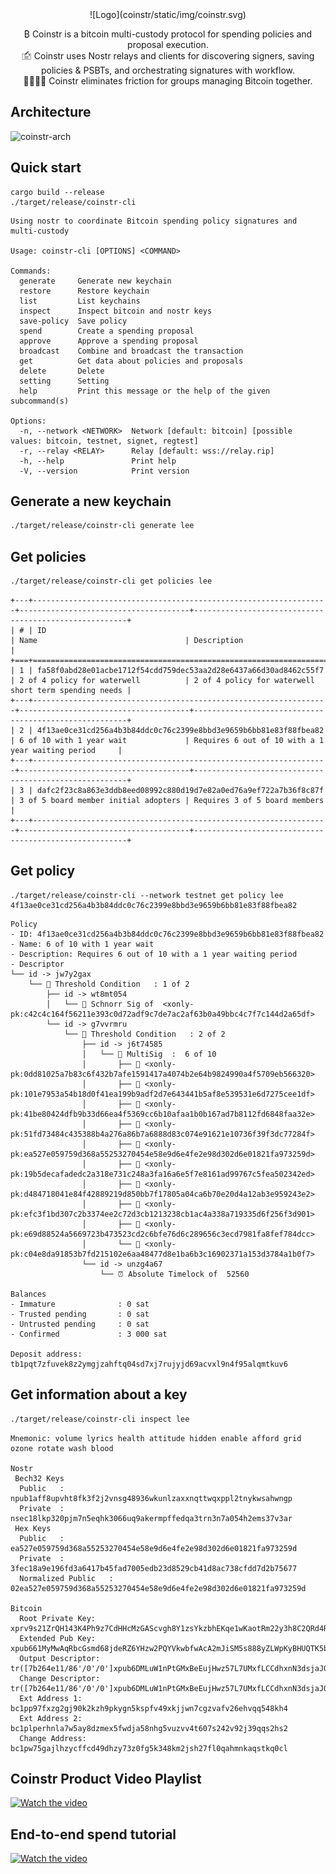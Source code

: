 <div align="center">
  ![Logo](coinstr/static/img/coinstr.svg)
  
  ₿ Coinstr is a bitcoin multi-custody protocol for spending policies and proposal execution.
  <br/>
  🖆 Coinstr uses Nostr relays and clients for discovering signers, saving policies & PSBTs, and orchestrating signatures with workflow.
  <br/>
  👨‍👩‍👧‍👦 Coinstr eliminates friction for groups managing Bitcoin together. 
</div>

## Architecture
![coinstr-arch](http://www.plantuml.com/plantuml/proxy?cache=no&src=https://raw.githubusercontent.com/coinstr/coinstr/master/docs/arch.iuml)

## Quick start

```
cargo build --release
./target/release/coinstr-cli
```

```
Using nostr to coordinate Bitcoin spending policy signatures and multi-custody

Usage: coinstr-cli [OPTIONS] <COMMAND>

Commands:
  generate     Generate new keychain
  restore      Restore keychain
  list         List keychains
  inspect      Inspect bitcoin and nostr keys
  save-policy  Save policy
  spend        Create a spending proposal
  approve      Approve a spending proposal
  broadcast    Combine and broadcast the transaction
  get          Get data about policies and proposals
  delete       Delete
  setting      Setting
  help         Print this message or the help of the given subcommand(s)

Options:
  -n, --network <NETWORK>  Network [default: bitcoin] [possible values: bitcoin, testnet, signet, regtest]
  -r, --relay <RELAY>      Relay [default: wss://relay.rip]
  -h, --help               Print help
  -V, --version            Print version

```

## Generate a new keychain

```bash
./target/release/coinstr-cli generate lee
```

## Get policies
```bash
./target/release/coinstr-cli get policies lee
```

```
+---+------------------------------------------------------------------+--------------------------------------+-------------------------------------------------------+
| # | ID                                                               | Name                                 | Description                                           |
+===+==================================================================+======================================+=======================================================+
| 1 | fa58f0abd28e01acbe1712f54cdd759dec53aa2d28e6437a66d30ad8462c55f7 | 2 of 4 policy for waterwell          | 2 of 4 policy for waterwell short term spending needs |
+---+------------------------------------------------------------------+--------------------------------------+-------------------------------------------------------+
| 2 | 4f13ae0ce31cd256a4b3b84ddc0c76c2399e8bbd3e9659b6bb81e83f88fbea82 | 6 of 10 with 1 year wait             | Requires 6 out of 10 with a 1 year waiting period     |
+---+------------------------------------------------------------------+--------------------------------------+-------------------------------------------------------+
| 3 | dafc2f23c8a863e3ddb8eed08992c880d19d7e82a0ed76a9ef722a7b36f8c87f | 3 of 5 board member initial adopters | Requires 3 of 5 board members                         |
+---+------------------------------------------------------------------+--------------------------------------+-------------------------------------------------------+
```

## Get policy
```
./target/release/coinstr-cli --network testnet get policy lee 4f13ae0ce31cd256a4b3b84ddc0c76c2399e8bbd3e9659b6bb81e83f88fbea82
```

```
Policy
- ID: 4f13ae0ce31cd256a4b3b84ddc0c76c2399e8bbd3e9659b6bb81e83f88fbea82
- Name: 6 of 10 with 1 year wait
- Description: Requires 6 out of 10 with a 1 year waiting period
- Descriptor
└── id -> jw7y2gax
    └── 👑 Threshold Condition   : 1 of 2 
        ├── id -> wt8mt054
        │   └── 🔑 Schnorr Sig of  <xonly-pk:c42c4c164f56211e393c0d72adf9c7de7ac2af63b0a49bbc4c7f7c144d2a65df>
        └── id -> g7vvrmru
            └── 👑 Threshold Condition   : 2 of 2 
                ├── id -> j6t74585
                │   └── 🤝 MultiSig  :  6 of 10
                │       ├── 🔑 <xonly-pk:0dd81025a7b83c6f432b7afe1591417a4074b2e64b9824990a4f5709eb566320>
                │       ├── 🔑 <xonly-pk:101e7953a54b18d0f41ea199b9adf2d7e643441b5af8e539531e6d7275cee1df>
                │       ├── 🔑 <xonly-pk:41be80424dfb9b33d66ea4f5369cc6b10afaa1b0b167ad7b8112fd6848faa32e>
                │       ├── 🔑 <xonly-pk:51fd73484c435388b4a276a86b7a6888d83c074e91621e10736f39f3dc77284f>
                │       ├── 🔑 <xonly-pk:ea527e059759d368a55253270454e58e9d6e4fe2e98d302d6e01821fa973259d>
                │       ├── 🔑 <xonly-pk:19b5decafadedc2a318e731c248a3fa16a6e5f7e8161ad99767c5fea502342ed>
                │       ├── 🔑 <xonly-pk:d484718041e84f42889219d850bb7f17805a04ca6b70e20d4a12ab3e959243e2>
                │       ├── 🔑 <xonly-pk:efc3f1bd307c2b3374ee2c72d3cb1213238cb1ac4a338a719335d6f256f3d901>
                │       ├── 🔑 <xonly-pk:e69d88524a5669723b473523cd2c6bfe76d6c289656c3ecd7981fa8fef784dcc>
                │       └── 🔑 <xonly-pk:c04e8da91853b7fd215102e6aa48477d8e1ba6b3c16902371a153d3784a1b0f7>
                └── id -> unzg4a67
                    └── ⏰ Absolute Timelock of  52560

Balances
- Immature            	: 0 sat
- Trusted pending     	: 0 sat
- Untrusted pending   	: 0 sat
- Confirmed           	: 3 000 sat

Deposit address: tb1pqt7zfuvek8z2ymgjzahftq04sd7xj7rujyjd69acvxl9n4f95alqmtkuv6
```
## Get information about a key
```bash
./target/release/coinstr-cli inspect lee
```

```
Mnemonic: volume lyrics health attitude hidden enable afford grid ozone rotate wash blood

Nostr
 Bech32 Keys
  Public   : npub1aff8upvht8fk3f2j2vnsg48936wkunlzaxxnqttwqxppl2tnykwsahwngp 
  Private  : nsec18lkp320pjm7n5eqhk3066uq9akermpffedqa3trn3n7a054h2ems37v3ar 
 Hex Keys
  Public   : ea527e059759d368a55253270454e58e9d6e4fe2e98d302d6e01821fa973259d 
  Private  : 3fec18a9e196fd3a6417b45fad7005edb23d8529cb41d8ac738cfdd7d2b75677 
  Normalized Public   : 02ea527e059759d368a55253270454e58e9d6e4fe2e98d302d6e01821fa973259d 

Bitcoin
  Root Private Key: xprv9s21ZrQH143K4Ph9z7CdHHcMzGAScvgh8Y1zsYkzbhEKqe1wKaotRm22y3h8C2QRd4RCoo3V59ygTpq2NtRKTth4Hgoh8sXUkiTSXouvF4n
  Extended Pub Key: xpub661MyMwAqRbcGsmd68jdeRZ6YHzw2PQYVkwbfwAcA2mJiSM5s888yZLWpKyBHUQTK5b7RkLp2quDwtq4kn95VBFsa7TjVZJNEHQijWMadFN
  Output Descriptor: tr([7b264e11/86'/0'/0']xpub6DMLuW1nPtGMxBeEujHwz57L7UMxfLCCdhxnN3dsjaJQTvdvCzhp2oikQGZ6qhewrcb9viB66WF51NUDbAEmSTgyfvmXQc5K8RzAip7nJ1p/0/*)#7td2nxg4
  Change Descriptor: tr([7b264e11/86'/0'/0']xpub6DMLuW1nPtGMxBeEujHwz57L7UMxfLCCdhxnN3dsjaJQTvdvCzhp2oikQGZ6qhewrcb9viB66WF51NUDbAEmSTgyfvmXQc5K8RzAip7nJ1p/1/*)#0lgtwncd
  Ext Address 1: bc1pp97fxzg2gj90k2kzh9pkygn5kspfv49xkjjwn7cgzvafv26ehvqq548kh4
  Ext Address 2: bc1plperhnla7w5ay8dzmex5fwdja58nhg5vuzvv4t607s242v92j39qqs2hs2
  Change Address: bc1pw75gajlhzycffcd49dhzy73z0fg5k348km2jsh27fl0qahmnkaqstkq0cl

```
## Coinstr Product Video Playlist
[![Watch the video](https://img.youtube.com/vi/_-K8K_76K24/default.jpg)](https://www.youtube.com/playlist?list=PLQvYD9hYsl07Iq8WkAk8sfrGC8jkWZZA4)

## End-to-end spend tutorial
[![Watch the video](https://img.youtube.com/vi/jW5_6kZWuWU/default.jpg)](https://www.youtube.com/watch?v=jW5_6kZWuWU)